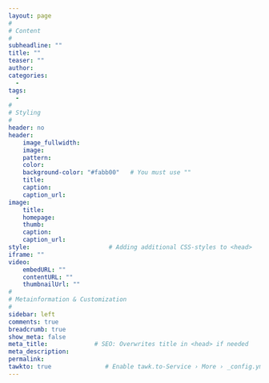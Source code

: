 ```yaml
---
layout: page
#
# Content
#
subheadline: ""
title: ""
teaser: ""
author:
categories:
  -
tags:
  -
#
# Styling
#
header: no
header:
    image_fullwidth:
    image:
    pattern:
    color:
    background-color: "#fabb00"   # You must use ""
    title:
    caption:
    caption_url:
image:
    title:
    homepage:
    thumb:
    caption:
    caption_url:
style:                      # Adding additional CSS-styles to <head>
iframe: ""
video:
    embedURL: ""
    contentURL: ""
    thumbnailUrl: ""
#
# Metainformation & Customization
#
sidebar: left
comments: true
breadcrumb: true
show_meta: false
meta_title:             # SEO: Overwrites title in <head> if needed
meta_description:
permalink:
tawkto: true               # Enable tawk.to-Service › More › _config.yml
---
```

